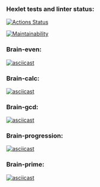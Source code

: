 ### Hexlet tests and linter status:
[![Actions Status](https://github.com/Alnoroid/python-project-49/actions/workflows/hexlet-check.yml/badge.svg)](https://github.com/Alnoroid/python-project-49/actions)

[![Maintainability](https://api.codeclimate.com/v1/badges/1faefc937fef394bdf06/maintainability)](https://codeclimate.com/github/Alnoroid/python-project-49/maintainability)

### Brain-even:

[![asciicast](https://asciinema.org/a/UgSU0SilcHsaz9mfGmqTY68DS.svg)](https://asciinema.org/a/UgSU0SilcHsaz9mfGmqTY68DS)

### Brain-calc:

[![asciicast](https://asciinema.org/a/bez4WjzFH3gRC0mxAhmZfIhtQ.svg)](https://asciinema.org/a/bez4WjzFH3gRC0mxAhmZfIhtQ)

### Brain-gcd:

[![asciicast](https://asciinema.org/a/rjOdWZ0cvn5fj55Q5qCntnNFe.svg)](https://asciinema.org/a/rjOdWZ0cvn5fj55Q5qCntnNFe)

### Brain-progression:

[![asciicast](https://asciinema.org/a/pijd2eEb4d5AQNTWH3hnC5th4.svg)](https://asciinema.org/a/pijd2eEb4d5AQNTWH3hnC5th4)

### Brain-prime:

[![asciicast](https://asciinema.org/a/bZkhHoSZvZc1z2bv52bHPomEl.svg)](https://asciinema.org/a/bZkhHoSZvZc1z2bv52bHPomEl)